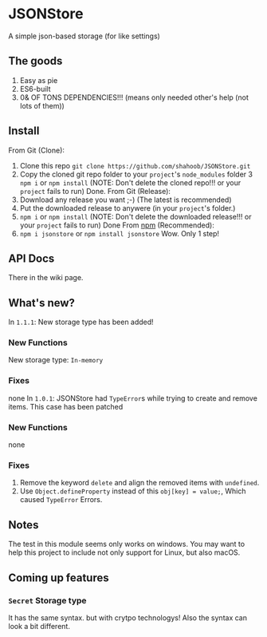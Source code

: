 # JSONStore
 A simple json-based storage (for like settings)

 ## The goods
 1. Easy as pie
 2. ES6-built
 3. 0& OF TONS DEPENDENCIES!!! (means only needed other's help (not lots of them))

 ## Install
 From Git (Clone):
 1. Clone this repo `git clone https://github.com/shahoob/JSONStore.git`
 2. Copy the cloned git repo folder to your `project`'s `node_modules` folder
 3 `npm i` or `npm install` (NOTE: Don't delete the cloned repo!!! or your `project` fails to run)
 Done.
 From Git (Release):
 1. Download any release you want ;-) (The latest is recommended)
 2. Put the downloaded release to anywere (in your `project`'s folder.)
 3. `npm i` or `npm install` (NOTE: Don't delete the downloaded release!!! or your `project` fails to run)
 Done
 From [npm](https://npmjs.com) (Recommended):
 1. `npm i jsonstore` or `npm install jsonstore`
 Wow. Only 1 step!

 ## API Docs
 There in the wiki page.

 ## What's new?
 In `1.1.1`:
 New storage type has been added!
 ### New Functions
 New storage type: `In-memory`
 ### Fixes
 none
 In `1.0.1`:
 JSONStore had `TypeError`s while trying to create and remove items.
 This case has been patched
 ### New Functions
 none
 ### Fixes
 1. Remove the keyword `delete` and align the removed items with `undefined`.
 2. Use `Object.defineProperty` instead of this `obj[key] = value;`, Which caused `TypeError` Errors.

 ## Notes
 The test in this module seems only works on windows.
 You may want to help this project to include not only support for Linux, but also macOS.

 ## Coming up features

 ### `Secret` Storage type
 It has the same syntax. but with crytpo technologys!
 Also the syntax can look a bit different.